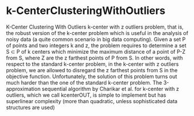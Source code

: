 # k-CenterClusteringWithOutliers
K-Center Clustering With Outliers
k-center with z outliers problem, that is, the robust version of the k-center problem which is useful in the analysis of noisy data (a quite common scenario in big data computing). Given a set P of points and two integers k and z, the problem requires to determine a set S ⊂ P of k centers which minimize the maximum distance of a point of P-Z from S, where Z are the z farthest points of P from S. In other words, with respect to the standard k-center problem, in the k-center with z outliers problem, we are allowed to disregard the z farthest points from S in the objective function. Unfortunately, the solution of this problem turns out much harder than the one of the standard k-center problem. The 3-approximation sequential algorithm by Charikar et al. for k-center with z outliers, which we call kcenterOUT, is simple to implement but has superlinear complexity (more than quadratic, unless sophisticated data structures are used)

